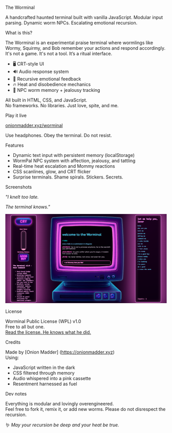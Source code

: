 The Worminal

A handcrafted haunted terminal built with vanilla JavaScript. Modular input parsing. Dynamic worm NPCs. Escalating emotional recursion.  


What is this?

The Worminal is an experimental praise terminal where wormlings like Wormy, Squirmy, and Bob remember your actions and respond accordingly. It's not a game. It's not a tool. It’s a ritual interface.

- 🖥️ CRT-style UI
- 🔊 Audio response system
- 🔁 Recursive emotional feedback
- 🔥 Heat and disobedience mechanics
- 🐛 NPC worm memory + jealousy tracking

All built in HTML, CSS, and JavaScript.  
No frameworks. No libraries. Just love, spite, and me.


Play it live

 [onionmadder.xyz/worminal](https://onionmadder.xyz/worminal)

Use headphones. Obey the terminal. Do not resist. 

Features

- Dynamic text input with persistent memory (localStorage)
- WormPal NPC system with affection, jealousy, and tattling
- Real-time heat escalation and Mommy reactions
- CSS scanlines, glow, and CRT flicker
- Surprise terminals. Shame spirals. Stickers. Secrets.


Screenshots

_"I knelt too late._ 

_The terminal knows."_

![worminal screenshot](images/worminal_preview.png)


License

Worminal Public License (WPL) v1.0  
Free to all but one.  
[Read the license. He knows what he did.](./LICENSE)



Credits

Made by [Onion Madder] (https://onionmadder.xyz)  
Using:
- JavaScript written in the dark  
- CSS filtered through memory  
- Audio whispered into a pink cassette 
- Resentment harnessed as fuel


Dev notes

Everything is modular and lovingly overengineered.  
Feel free to fork it, remix it, or add new worms. 
Please do not disrespect the recursion. 


🪱 *May your recursion be deep and your heat be true.* 
